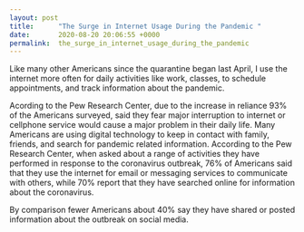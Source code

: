 ```yaml
---
layout: post
title:      "The Surge in Internet Usage During the Pandemic "
date:       2020-08-20 20:06:55 +0000
permalink:  the_surge_in_internet_usage_during_the_pandemic
---
```



Like many other Americans since the quarantine began last April, I use the internet more often for daily activities like  work, classes, to schedule appointments, and track information about the pandemic.

Acording to the Pew Research Center, due to the increase in reliance 93% of the Americans surveyed, said they fear major interruption to internet or cellphone service would cause a major problem in their daily life. Many Americans are using digital technology to keep in contact with family, friends, and search for pandemic related information. According  to the Pew Research Center, when asked about a range of activities they have performed in response to the coronavirus outbreak, 76% of Americans said that they use the internet for email or messaging services to communicate with others, while 70% report that they have searched online for information about the coronavirus.

By comparison fewer Americans about 40% say they have shared or posted information about the outbreak on social media.

